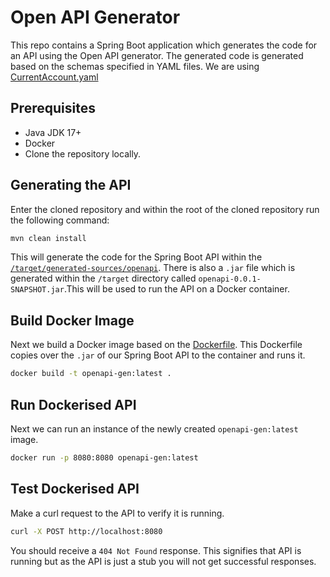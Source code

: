 # Open API Generator

This repo contains a Spring Boot application which generates the code for an API using the Open API generator. The generated code is generated based on the schemas specified in YAML files. We are using [CurrentAccount.yaml](\src\main\resources\CurrentAccount.yaml)

## Prerequisites

- Java JDK 17+
- Docker
- Clone the repository locally.

## Generating the API

Enter the cloned repository and within the root of the cloned repository run the following command:

```bash
mvn clean install
```

This will generate the code for the Spring Boot API within the [`/target/generated-sources/openapi`](/target/generated-sources/openapi/). There is also a `.jar` file which is generated within the `/target` directory called `openapi-0.0.1-SNAPSHOT.jar`.This will be used to run the API on a Docker container.

## Build Docker Image

Next we build a Docker image based on the [Dockerfile](Dockerfile). This Dockerfile copies over the `.jar` of our Spring Boot API to the container and runs it.

```bash
docker build -t openapi-gen:latest .
```

## Run Dockerised API

Next we can run an instance of the newly created `openapi-gen:latest` image.

```bash
docker run -p 8080:8080 openapi-gen:latest
```

## Test Dockerised API

Make a curl request to the API to verify it is running.

```bash
curl -X POST http://localhost:8080
```

You should receive a `404 Not Found` response. This signifies that API is running but as the API is just a stub you will not get successful responses.
